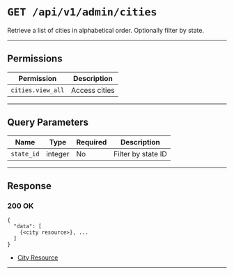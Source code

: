 # `GET /api/v1/admin/cities`

Retrieve a list of cities in alphabetical order. Optionally filter by state.


---

## Permissions
| Permission         | Description         |
|--------------------|---------------------|
| `cities.view_all`  | Access cities       |

---

## Query Parameters
| Name        | Type    | Required | Description                        |
|-------------|---------|----------|------------------------------------|
| `state_id`  | integer | No       | Filter by state ID                 |

---

## Response

### 200 OK
```
{
  "data": [
    {<city resource>}, ...
  ]
}
```
- [City Resource](city_resource.md)

---
